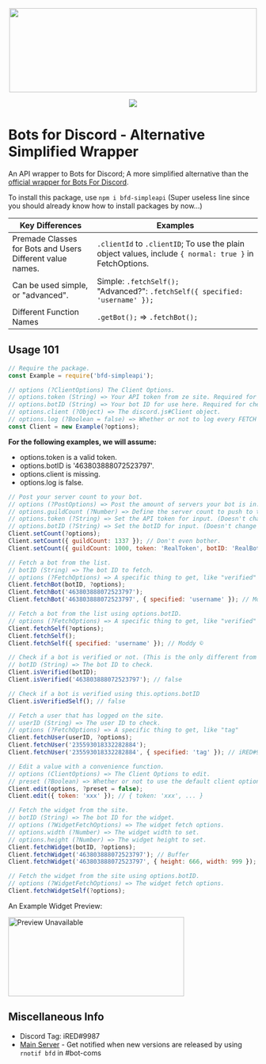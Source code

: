 <div style='text-align: center;'>
    <img src='https://i.imgur.com/TvAtKmw.png' width=500 height=170>
    <p>
        <a href='https://nodei.co/npm/bfd-simpleapi/'><img src='https://nodei.co/npm/bfd-simpleapi.png'></a>
    </p>
</div>

# Bots for Discord - Alternative Simplified Wrapper

An API wrapper to Bots for Discord; A more simplified alternative than the [official wrapper for Bots For Discord](https://www.npmjs.com/package/bfd-api).

To install this package, use ``npm i bfd-simpleapi`` (Super useless line since you should already know how to install packages by now...)

|Key Differences|Examples|
|-|-|
|Premade Classes for Bots and Users<br>Different value names.|``.clientId`` to ``.clientID``; To use the plain object values, include ``{ normal: true }`` in FetchOptions. |
|Can be used simple, or "advanced".|Simple: ``.fetchSelf();``<br>"Advanced?": ``.fetchSelf({ specified: 'username' });``|
|Different Function Names|``.getBot();`` => ``.fetchBot();``|

## Usage 101

```js
// Require the package.
const Example = require('bfd-simpleapi');

// options (?ClientOptions) The Client Options.
// options.token (String) => Your API token from ze site. Required for POST functions, like setting server count. If you are not going to use this (no posting server count), just put 'none'
// options.botID (String) => Your bot ID for use here. Required for checking self things. Put 'none' if this is not going to be for usage.
// options.client (?Object) => The discord.js#Client object.
// options.log (?Boolean = false) => Whether or not to log every FETCH action.
const Client = new Example(?options);
```

**For the following examples, we will assume:**
* options.token is a valid token.
* options.botID is '463803888072523797'.
* options.client is missing.
* options.log is false.

```js
// Post your server count to your bot.
// options (?PostOptions) => Post the amount of servers your bot is in. Not needed if you had supplied a valid client object on initialization.
// options.guildCount (?Number) => Define the server count to push to the site. Not needed if client is pre-supplied, but defining options.guildCount WILL override.
// options.token (?String) => Set the API token for input. (Doesn't change Client.options)
// options.botID (?String) => Set the botID for input. (Doesn't change Client.options)
Client.setCount(?options);
Client.setCount({ guildCount: 1337 }); // Don't even bother.
Client.setCount({ guildCount: 1000, token: 'RealToken', botID: 'RealBotID' }); // Failure.
```

```js
// Fetch a bot from the list.
// botID (String) => The bot ID to fetch.
// options (?FetchOptions) => A specific thing to get, like "verified" or "username"
Client.fetchBot(botID, ?options);
Client.fetchBot('463803888072523797');
Client.fetchBot('463803888072523797', { specified: 'username' }); // Moddy ©
```

```js
// Fetch a bot from the list using options.botID.
// options (?FetchOptions) => A specific thing to get, like "verified" or "username"
Client.fetchSelf(?options);
Client.fetchSelf();
Client.fetchSelf({ specified: 'username' }); // Moddy ©

// Check if a bot is verified or not. (This is the only different from the official one; This one here returns a boolean, not a string "true" or "false")
// botID (String) => The bot ID to check.
Client.isVerified(botID);
Client.isVerified('463803888072523797'); // false
```

```js
// Check if a bot is verified using this.options.botID
Client.isVerifiedSelf(); // false
```

```js
// Fetch a user that has logged on the site.
// userID (String) => The user ID to check.
// options (?FetchOptions) => A specific thing to get, like "tag"
Client.fetchUser(userID, ?options);
Client.fetchUser('235593018332282884');
Client.fetchUser('235593018332282884', { specified: 'tag' }); // iRED#9987
```

```js
// Edit a value with a convenience function.
// options (ClientOptions) => The Client Options to edit.
// preset (?Boolean) => Whether or not to use the default client options as the reference for editing. (Please don't touch the code)
Client.edit(options, ?preset = false);
Client.edit({ token: 'xxx' }); // { token: 'xxx', ... }
```
```js
// Fetch the widget from the site.
// botID (String) => The bot ID for the widget.
// options (?WidgetFetchOptions) => The widget fetch options.
// options.width (?Number) => The widget width to set.
// options.height (?Number) => The widget height to set.
Client.fetchWidget(botID, ?options);
Client.fetchWidget('463803888072523797'); // Buffer
Client.fetchWidget('463803888072523797', { height: 666, width: 999 }); // Buffer
```

```js
// Fetch the widget from the site using options.botID.
// options (?WidgetFetchOptions) => The widget fetch options.
Client.fetchWidgetSelf(?options);
```
An Example Widget Preview:

<a href='https://botsfordiscord.com/bots/463803888072523797'><img src='images/widget.jpeg' height=160 width=355 alt='Preview Unavailable'></a>

## Miscellaneous Info

* Discord Tag: iRED#9987
* [Main Server](https://discord.gg/JTY8MnW) - Get notified when new versions are released by using ``rnotif bfd`` in #bot-coms